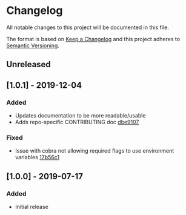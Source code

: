 # Changelog
All notable changes to this project will be documented in this file.

The format is based on [Keep a Changelog](http://keepachangelog.com/en/1.0.0/)
and this project adheres to [Semantic
Versioning](http://semver.org/spec/v2.0.0.html).

## Unreleased

## [1.0.1] - 2019-12-04

### Added

- Updates documentation to be more readable/usable
- Adds repo-specific CONTRIBUTING doc [dbe9107](https://github.com/asachs01/sensu-go-twilio-handler/commit/dbe9107dfc824b25eb78d94bbfbe0d147e0164b5)

### Fixed

- Issue with cobra not allowing required flags to use environment variables [17b56c1](https://github.com/asachs01/sensu-go-twilio-handler/commit/17b56c15ea267fc2d0480186ff34058a5f372f70)

## [1.0.0] - 2019-07-17

### Added
- Initial release


